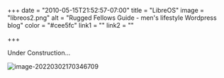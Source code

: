 +++
date = "2010-05-15T21:52:57-07:00"
title = "LibreOS"
image = "libreos2.png"
alt = "Rugged Fellows Guide - men's lifestyle Wordpress blog"
color = "#cee5fc"
link1 = ""
link2 = ""

+++

Under Construction...

![image-20220302170346709](https://s4.ax1x.com/2022/01/13/7lcNYq.jpg)